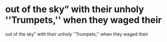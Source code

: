 # out of the sky” with their unholy ''Trumpets,'' when they waged their

out of the sky” with their unholy ''Trumpets,'' when they waged their